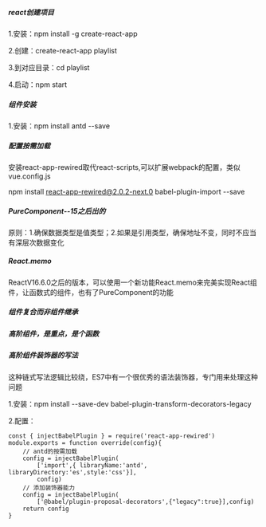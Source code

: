 ##### react创建项目

1.安装：npm install -g create-react-app

2.创建：create-react-app playlist

3.到对应目录：cd playlist

4.启动：npm start

##### 组件安装

1.安装：npm install antd --save

##### 配置按需加载

安装react-app-rewired取代react-scripts,可以扩展webpack的配置，类似vue.config.js

npm install react-app-rewired@2.0.2-next.0  babel-plugin-import --save

##### PureComponent--15之后出的

原则：1.确保数据类型是值类型；2.如果是引用类型，确保地址不变，同时不应当有深层次数据变化

##### React.memo

ReactV16.6.0之后的版本，可以使用一个新功能React.memo来完美实现React组件，让函数式的组件，也有了PureComponent的功能

##### 组件复合而非组件继承

##### 高阶组件，是重点，是个函数

##### 高阶组件装饰器的写法

这种链式写法逻辑比较绕，ES7中有一个很优秀的语法装饰器，专门用来处理这种问题

1.安装：npm install --save-dev  babel-plugin-transform-decorators-legacy

2.配置：

```react
const { injectBabelPlugin } = require('react-app-rewired')
module.exports = function override(config){
    // antd的按需加载
	config = injectBabelPlugin(
    	['import',{ libraryName:'antd', libraryDirectory:'es',style:'css'}],
        config)
	// 添加装饰器能力
	config = injectBabelPlugin(
        ['@babel/plugin-proposal-decorators',{"legacy":true}],config)
    return config
}
```


